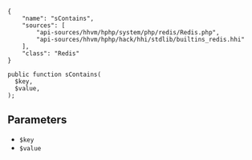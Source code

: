 ``` yamlmeta
{
    "name": "sContains",
    "sources": [
        "api-sources/hhvm/hphp/system/php/redis/Redis.php",
        "api-sources/hhvm/hphp/hack/hhi/stdlib/builtins_redis.hhi"
    ],
    "class": "Redis"
}
```




``` Hack
public function sContains(
  $key,
  $value,
);
```




## Parameters




+ ` $key `
+ ` $value `
<!-- HHAPIDOC -->
